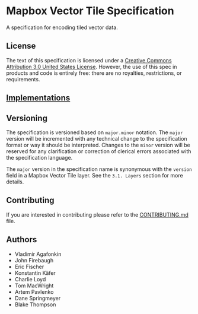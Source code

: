 # Mapbox Vector Tile Specification

A specification for encoding tiled vector data.

## License

The text of this specification is licensed under a
[Creative Commons Attribution 3.0 United States License](http://creativecommons.org/licenses/by/3.0/us/).
However, the use of this spec in products and code is entirely free:
there are no royalties, restrictions, or requirements.

## [Implementations](https://github.com/mapbox/vector-tile-spec/wiki/Implementations)

## Versioning

The specification is versioned based on `major.minor` notation. The `major` version will be incremented with any technical change to the specification format or way it should be interpreted. Changes to the `minor` version will be reserved for any clarification or correction of clerical errors associated with the specification language.

The `major` version in the specification name is synonymous with the `version` field in a Mapbox Vector Tile layer. See the `3.1. Layers` section for more details.


## Contributing

If you are interested in contributing please refer to the [CONTRIBUTING.md]() file.

## Authors

* Vladimir Agafonkin
* John Firebaugh
* Eric Fischer
* Konstantin Käfer
* Charlie Loyd
* Tom MacWright
* Artem Pavlenko
* Dane Springmeyer
* Blake Thompson
